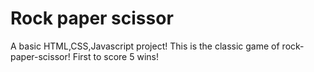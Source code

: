 # Rock paper scissor

A basic HTML,CSS,Javascript project!
This is the classic game of rock-paper-scissor!
First to score 5 wins!
